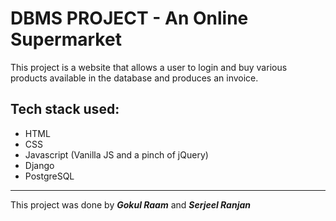 # DBMS PROJECT - An Online Supermarket

This project is a website that allows a user to login and buy various products available in the database and produces an invoice.

## Tech stack used:
* HTML
* CSS
* Javascript (Vanilla JS and a pinch of jQuery)
* Django
* PostgreSQL

***
This project was done by ***Gokul Raam*** and ***Serjeel Ranjan***
